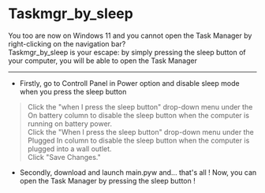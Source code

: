 # Taskmgr_by_sleep

You too are now on Windows 11 and you cannot open the Task Manager by right-clicking on the navigation bar?  
Taskmgr_by_sleep is your escape: by simply pressing the sleep button of your computer, you will be able to open the Task Manager
***
- Firstly, go to Controll Panel in Power option and disable sleep mode when you press the sleep button  
> Click the "when I press the sleep button" drop-down menu under the On battery column to disable the sleep button when the computer is running on battery power.  
> Click the "When I press the sleep button" drop-down menu under the Plugged In column to disable the sleep button when the computer is plugged into a wall outlet.  
> Click "Save Changes."  
  
- Secondly, download and launch main.pyw and... that's all !
Now, you can open the Task Manager by pressing the sleep button !
